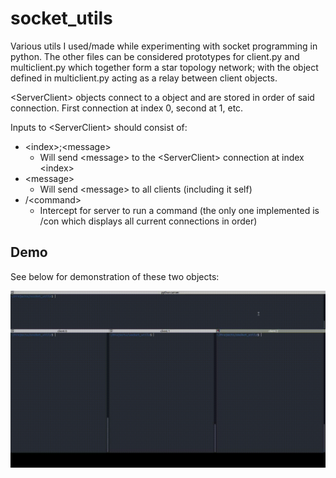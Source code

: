 
# socket_utils

Various utils I used/made while experimenting with socket programming in python.
The other files can be considered prototypes for client.py and multiclient.py which together form a star topology network; with the object defined in multiclient.py acting as a relay between client objects.



\<ServerClient\> objects connect to a <Server> object and are stored in order of said connection. First connection at index 0, second at 1, etc.

Inputs to \<ServerClient\> should consist of:
- \<index\>;\<message\>
  - Will send \<message\> to the \<ServerClient\> connection at index \<index\>
- \<message\>
  -  Will send \<message\> to all clients (including it self)
- /\<command\>
  -  Intercept for server to run a command (the only one implemented is /con which displays all current connections in order)


## Demo
See below for demonstration of these two objects:

![](Resources/server%20demo.gif)

